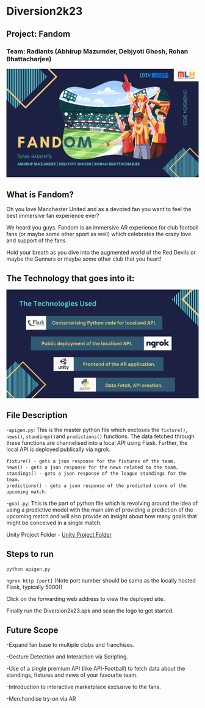 # Diversion2k23

## Project: Fandom

### Team: Radiants (Abhirup Mazumder, Debjyoti Ghosh, Rohan Bhattacharjee)

![Fandom](Fandom.png)

## What is Fandom?

Oh you love Manchester United and as a devoted fan you want to feel the best immersive fan experience ever?

We heard you guys. Fandom is an immersive AR experience for club football fans (or maybe some other sport as well) which celebrates the crazy love and support of the fans.

Hold your breath as you dive into the augmented world of the Red Devils or maybe the Gunners or maybe some other club that you heart!

## The Technology that goes into it:

![Tech](TechStack.png)

## File Description

-`apigen.py`: This is the master python file which encloses the `fixture()`, `news()`, `standings()`and `predictions()` functions. The data fetched through these functions are channelised into a local API using Flask. Further, the local API is deployed publically via ngrok.

    fixture() - gets a json response for the fixtures of the team.
    news() - gets a json response for the news related to the team.
    standings() - gets a json response of the league standings for the team.
    predictions() - gets a json response of the predicted score of the upcoming match.

-`goal.py`: This is the part of python file which is revolving around the idea of using a predictive model with the main aim of providing a prediction of the upcoming match and will also provide an insight about how many goals that might be conceived in a single match.

Unity Project Folder - [Unity Project Folder](https://drive.google.com/file/d/1_CzkM9CT_KiQn9-7L1cSVMlqkZx4Zp0q/view?usp=share_link)

## Steps to run

`python apigen.py`

`ngrok http [port]` (Note port number should be same as the locally hosted Flask, typically 5000))

Click on the forwarding web address to view the deployed site.

Finally run the Diversion2k23.apk and scan the logo to get started.


## Future Scope

-Expand fan base to multiple clubs and franchises.

-Gesture Detection and Interaction via Scripting.

-Use of a single premium API (like API-Football) to fetch data about the standings, fixtures and news of your favourite team.

-Introduction to interactive marketplace exclusive to the fans.

-Merchandise try-on via AR

